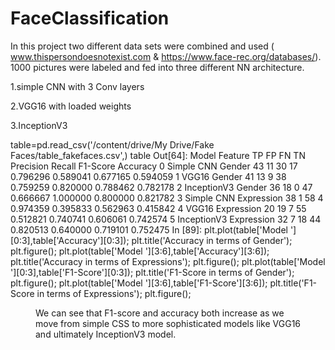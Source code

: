# FaceClassification

In this project two different data sets were combined and used ( www.thispersondoesnotexist.com & https://www.face-rec.org/databases/). 1000 pictures were labeled and fed into three different NN architecture.

1.simple CNN with 3 Conv layers

2.VGG16 with loaded weights

3.InceptionV3

table=pd.read_csv('/content/drive/My Drive/Fake Faces/table_fakefaces.csv',)
table
Out[64]:
Model	Feature	TP	FP	FN	TN	Precision	Recall	F1-Score	Accuracy
0	Simple CNN	Gender	43	11	30	17	0.796296	0.589041	0.677165	0.594059
1	VGG16	Gender	41	13	9	38	0.759259	0.820000	0.788462	0.782178
2	InceptionV3	Gender	36	18	0	47	0.666667	1.000000	0.800000	0.821782
3	Simple CNN	Expression	38	1	58	4	0.974359	0.395833	0.562963	0.415842
4	VGG16	Expression	20	19	7	55	0.512821	0.740741	0.606061	0.742574
5	InceptionV3	Expression	32	7	18	44	0.820513	0.640000	0.719101	0.752475
In [89]:
plt.plot(table['Model '][0:3],table['Accuracy'][0:3]);
plt.title('Accuracy in terms of Gender');
plt.figure();
plt.plot(table['Model '][3:6],table['Accuracy'][3:6]);
plt.title('Accuracy in terms of Expressions');
plt.figure();
plt.plot(table['Model '][0:3],table['F1-Score'][0:3]);
plt.title('F1-Score in terms of Gender');
plt.figure();
plt.plot(table['Model '][3:6],table['F1-Score'][3:6]);
plt.title('F1-Score in terms of Expressions');
plt.figure();




<Figure size 432x288 with 0 Axes>
We can see that F1-score and accuracy both increase as we move from simple CSS to more sophisticated models like VGG16 and ultimately InceptionV3 model.
